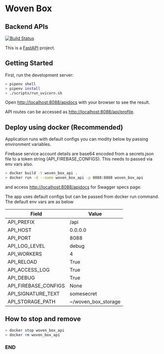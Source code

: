 # Woven Box
## Backend APIs

[![Build Status](https://travis-ci.com/bharath-krishna/woven-box_api.svg?branch=master)](https://travis-ci.com/github/bharath-krishna/woven-box_api)

This is a [FastAPI](https://fastapi.tiangolo.com/) project.

## Getting Started

First, run the development server:

```bash
> pipenv shell
> pipenv install
> ./scripts/run_uvicorn.sh
```

Open [http://localhost:8088/apidocs](http://localhost:8088/apidocs) with your browser to see the result.

API routes can be accessed as [http://localhost:8088/api/profile](http://localhost:3000/api/profile).


## Deploy using docker (Recommended)
Application runs with default configs you can modity below by passing environment variables.

Firebase service account details are base64 encoded from a secrets.json file to a token string (API_FIREBASE_CONFIGS). This needs to passed via env vars also.


```bash
> docker build -t woven_box_api .
> docker run -d --name woven_box_api -p 8088:8088 woven_box_api
```

and access [http://localhost:8088/apidocs](http://localhost:8088/apidocs) for Swagger specs page.

The app uses default configs but can be passed from docker run command. The default env vars are as below

Field | Value
--- | ---
API_PREFIX | /api
API_HOST | 0.0.0.0
API_PORT | 8088
API_LOG_LEVEL | debug
API_WORKERS | 4
API_RELOAD | True
API_ACCESS_LOG | True
API_DEBUG | True
API_FIREBASE_CONFIGS | None
API_SIGNATURE_TEXT | somesecret
API_STORAGE_PATH | ~/woven_box_storage


## How to stop and remove

```bash
> docker stop woven_box_api
> docker rm woven_box_api
```

### END


